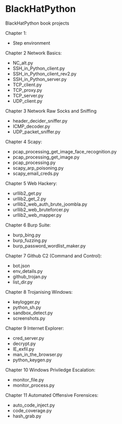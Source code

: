 # BlackHatPython
BlackHatPython book projects

Chapter 1:
- Step environment

Chapter 2 Network Basics:
- NC_alt.py
- SSH_in_Python_client.py
- SSH_in_Python_client_rev2.py
- SSH_in_Python_server.py
- TCP_client.py
- TCP_proxy.py
- TCP_server.py
- UDP_client.py

Chapter 3 Network Raw Socks and Sniffing
- header_decider_sniffer.py
- ICMP_decoder.py
- UDP_packet_sniffer.py

Chapter 4 Scapy:
- pcap_processing_get_image_face_recognition.py
- pcap_processing_get_image.py
- pcap_processing.py
- scapy_arp_poisoning.py
- scapy_email_creds.py

Chapter 5 Web Hackery:
- urllib2_get.py
- urllib2_get_2.py
- urllib2_web_auth_brute_joombla.py
- urllib2_web_bruteforcer.py
- urllib2_web_mapper.py

Chapter 6 Burp Suite:
- burp_bing.py
- burp_fuzzing.py
- burp_password_wordlist_maker.py

Chapter 7 Github C2 (Command and Control):
- bot.json
- env_details.py
- github_trojan.py
- list_dir.py

Chapter 8 Trojanising Windows:
- keylogger.py
- python_sh.py
- sandbox_detect.py
- screenshots.py

Chapter 9 Internet Explorer:
- cred_server.py
- decrypt.py
- IE_exfil.py
- man_in_the_browser.py
- python_keygen.py

Chapter 10 Windows Priviledge Escalation:
- monitor_file.py
- monitor_process.py

Chapter 11 Automated Offensive Forensices:
- auto_code_inject.py
- code_coverage.py
- hash_grab.py
